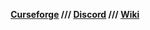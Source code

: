 <p style="text-align: center;"><strong><a href="https://bit.ly/evergoodproject">Curseforge</a> ///
<a href="https://discord.gg/k2P68Y8">Discord</a> ///
  <a href="https://evergoodteam.github.io">Wiki</a></strong></p>
